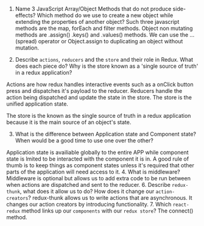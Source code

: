 1. Name 3 JavaScript Array/Object Methods that do not produce side-effects? Which method do we use to create a new object while extending the properties of another object?
Such three javascript methods are the map, forEach and filter methods.
Object non mutating methods are .assign() .keys() and .values() methods. We can use the ...(spread) operator or Object.assign to duplicating an object without mutation.

2. Describe `actions`, `reducers` and the `store` and their role in Redux. What does each piece do? Why is the store known as a 'single source of truth' in a redux application?

Actions are how redux handles interactive events such as a onClick button press and dispatches it's payload to the reducer.
Reducers handle the action being dispatched and update the state in the store.
The store is the unified application state.

The store is the known as the single source of truth in a redux application because it is the main source of an object's state. 

3. What is the difference between Application state and Component state? When would be a good time to use one over the other?

Application state is availiable globally to the entire APP while component state is lmited to be interacted with the component it is in. A good rule of thumb is to keep things as component states unless it's required that other parts of the application will need access to it.
4. What is middleware?
Middleware is optional but allows us to add extra code to be run between when actions are dispatched and sent to the reducer.
6. Describe `redux-thunk`, what does it allow us to do? How does it change our `action-creators`?
redux-thunk allows us to write actions that are asynchronous. It changes our action creators by introducing functionality.
7. Which `react-redux` method links up our `components` with our `redux store`?
The connect() method.